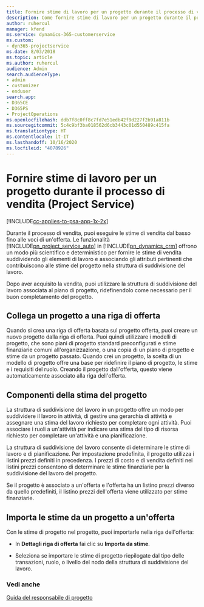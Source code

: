 ```yaml
---
title: Fornire stime di lavoro per un progetto durante il processo di vendita
description: Come fornire stime di lavoro per un progetto durante il processo di vendita in Project Service
author: ruhercul
manager: kfend
ms.service: dynamics-365-customerservice
ms.custom:
- dyn365-projectservice
ms.date: 8/03/2018
ms.topic: article
ms.author: ruhercul
audience: Admin
search.audienceType:
- admin
- customizer
- enduser
search.app:
- D365CE
- D365PS
- ProjectOperations
ms.openlocfilehash: ddb7f8c0ff8c7fd7e51edb42f9d227f2b91a811b
ms.sourcegitcommit: 5c4c9bf3ba018562d6cb3443c01d550489c415fa
ms.translationtype: HT
ms.contentlocale: it-IT
ms.lasthandoff: 10/16/2020
ms.locfileid: "4078926"
---
```

# <a name="provide-work-estimates-for-a-project-during-the-sales-process-project-service"></a>Fornire stime di lavoro per un progetto durante il processo di vendita (Project Service)

[!INCLUDE[cc-applies-to-psa-app-1x-2x](../includes/cc-applies-to-psa-app-1x-2x.md)]

Durante il processo di vendita, puoi eseguire le stime di vendita dal basso fino alle voci di un'offerta. Le funzionalità [!INCLUDE[pn_project_service_auto](../includes/pn-project-service-auto.md)] in [!INCLUDE[pn_dynamics_crm](../includes/pn-dynamics-crm.md)] offrono un modo più scientifico e deterministico per fornire le stime di vendita suddividendo gli elementi di lavoro e associando gli attributi pertinenti che contribuiscono alle stime del progetto nella struttura di suddivisione del lavoro.  
  
 Dopo aver acquisito la vendita, puoi utilizzare la struttura di suddivisione del lavoro associata al piano di progetto, ridefinendolo come necessario per il buon completamento del progetto.  
  
## <a name="link-a-project-to-a-quote-line"></a>Collega un progetto a una riga di offerta  
 Quando si crea una riga di offerta basata sul progetto offerta, puoi creare un nuovo progetto dalla riga di offerta. Puoi quindi utilizzare i modelli di progetto, che sono piani di progetto standard preconfigurati e stime finanziarie comuni all'organizzazione, o una copia di un piano di progetto e stime da un progetto passato. Quando crei un progetto, la scelta di un modello di progetto offre una base per ridefinire il piano di progetto, le stime e i requisiti del ruolo. Creando il progetto dall'offerta, questo viene automaticamente associato alla riga dell'offerta.  
  
## <a name="project-estimate-components"></a>Componenti della stima del progetto  
 La struttura di suddivisione del lavoro in un progetto offre un modo per suddividere il lavoro in attività, di gestire una gerarchia di attività e assegnare una stima del lavoro richiesto per completare ogni attività. Puoi associare i ruoli a un'attività per indicare una stima del tipo di risorsa richiesto per completare un'attività e una pianificazione.  
  
 La struttura di suddivisione del lavoro consente di determinare le stime di lavoro e di pianificazione. Per impostazione predefinita, il progetto utilizza i listini prezzi definiti in precedenza. I prezzi di costo e di vendita definiti nei listini prezzi consentono di determinare le stime finanziarie per la suddivisione del lavoro del progetto.  
  
 Se il progetto è associato a un'offerta e l'offerta ha un listino prezzi diverso da quello predefiniti, il listino prezzi dell'offerta viene utilizzato per stime finanziarie.  
  
## <a name="import-estimates-from-a-project-into-a-quote"></a>Importa le stime da un progetto a un'offerta  
 Con le stime di progetto nel progetto, puoi importarle nella riga dell'offerta:  
  
-   In **Dettagli riga di offerta** fai clic su **Importa da stime**. 

-   Seleziona se importare le stime di progetto riepilogate dal tipo delle transazioni, ruolo, o livello del nodo della struttura di suddivisione del lavoro.  
  
### <a name="see-also"></a>Vedi anche  
 [Guida del responsabile di progetto](../psa/project-manager-guide.md)
